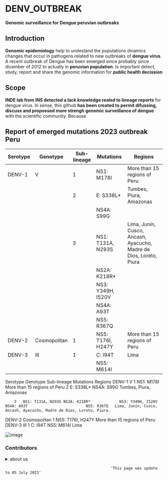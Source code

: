 # DENV_OUTBREAK   
**Genomic surveillance for Dengue peruvian outbreaks**

## Introduction  
**Genomic epidemiology** help to undestand the populations dinamics changes that occur in pathogens related to new outbreaks of **dengue virus**. 
A recent outbreak of Dengue has been emerged since probably since dicember of 2012 to actually in **peruvian population**. 
Is important detect, study, report and share the genomic information for **public health decission**    

## Scope
**INDE lab from INS detected a lack knowledge realed to lineage reports** for dengue virus. In sense, 
this github **has been created to permit difussing, discuss and propossed more strengh genomic surveillance of dengue** with the scientific community. Because 

## Report of emerged mutations 2023 outbreak Peru 

|  Serotype  |  Genotype  |  Sub-lineage  |  Mutations|  Regions  |
|----|----|----|----|----|
|DENV-1|V|1|NS1: M178I|More than 15 regions of Peru|
| | |2|E: S338L*|Tumbes, Piura, Amazonas|
| | ||NS4A: S99G||
|||3|NS1: T131A, N293S|Lima, Junín, Cusco, Ancash, Ayacucho, Madre de Dios, Loreto, Piura|
||||NS2A: K218R*||
||||NS3: Y349H, I520V||
||||NS4A: A93T||
||||NS5: R367Q||
|DENV-2|Cosmopolitan|1|NS5: T176I, H247Y|More than 15 regions of Peru|
|DENV-3|III|1|C: I94T|Lima|
||||NS5: M614I||

Serotype	Genotype	Sub-lineage	Mutations	Regions
DENV-1	V	1	NS1: M178I	More than 15 regions of Peru
		2	E: S338L*                  NS4A: S99G	Tumbes, Piura, Amazonas
				
		3	NS1: T131A, N293S NS2A: K218R*             NS3: Y349H, I520V   NS4A: A93T                          NS5: R367Q	Lima, Junín, Cusco, Ancash, Ayacucho, Madre de Dios, Loreto, Piura.
				
				
				
				
DENV-2	Cosmopolitan	1	NS5: T176I, H247Y	More than 15 regions of Peru
DENV-3	III	1	C: I94T                         NS5: M614I	Lima
				
![image](https://github.com/INDEINS/DENV_OUTBREAK/assets/12600107/2aa42b8b-251e-456c-a621-3b383ca6aa00)




### Contributors

<details><summary> about us </summary>
<p>
  
- Orson Mestanza 🆔 [Orcid](https://orcid.org/0000-0001-7268-0496) :octocat: [git](https://github.com/OrsonMM)
  
- Victor Jimenez 🆔 [Orcid](https://orcid.org/0000-0001-6547-6999) :octocat: [git](https://github.com/Vjimenez-vasquez)
  
- add more
  
</p>
</details>















                                                   'This page was update to 05 July 2023'
